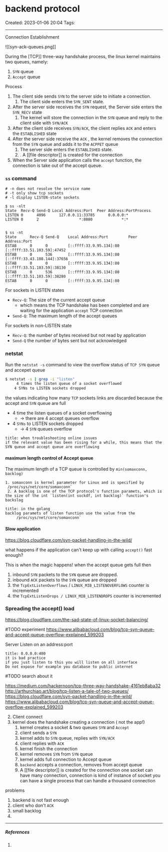 # backend protocol
Created: 2023-01-06 20:04
Tags: 
____

Connection Establishment

![[syn-ack-queues.png]]

During the [TCP]] three-way handshake process, the linux kernel maintains two queues, namely:
1. `SYN` queue
2. `Accept` queue

Process

1. The client side sends `SYN` to the server side to initiate a connection. 
	1. The client side enters the `SYN_SENT` state.
2. After the server side receives the `SYN` request, the Server side enters the `SYN_RECV` state
	1. The kernel will store the connection in the `SYN` queue and reply to the client side with `SYN/ACK`
3. After the client side receives `SYN/ACK`, the client replies `ACK` and enters the `ESTABLISHED` state
4. After the server side receive the `ACK` , the kernel removes the connection from the `SYN` queue and adds it to the `ACPPET` queue
	1. The server side enters the `ESTABLISHED` state.
	2. . A [[file descriptor]]  is created for the connection
5. When the Server side application calls the `accept` function, the connection is take out of the accept queue.

### `ss` command
```basj 
# -n does not resolve the service name
# -t only show tcp sockets
# -l display LISTEN-state sockets

$ ss -nlt
State  Recv-Q Send-Q Local Address:Port  Peer Address:PortProcess
LISTEN 0      4096      127.0.0.11:33785      0.0.0.0:*
LISTEN 0      2                  *:8080             *:*


$ ss -nt
State      Recv-Q Send-Q    Local Address:Port         Peer Address:Port
ESTAB      0      0         [::ffff:33.9.95.134]:80                   [::ffff:33.51.103.59]:47452
ESTAB      0      536       [::ffff:33.9.95.134]:80                  [::ffff:33.43.108.144]:37656
ESTAB      0      0         [::ffff:33.9.95.134]:80                   [::ffff:33.51.103.59]:38130
ESTAB      0      536       [::ffff:33.9.95.134]:80                   [::ffff:33.51.103.59]:38280
ESTAB      0      0         [::ffff:33.9.95.134]:80    

```

For sockets in LISTEN states

* `Recv-Q`: The size of the current accept queue
	* which means the TCP handshake has been completed and are waiting for the application `accept` TCP connection
* `Send-Q`: The maximum length of the accept queues


For sockets in non-LISTEN state
* `Recv-Q`: the number of bytes received but not read by application
* `Send-Q` the number of bytes sent but not acknowledged

### netstat

Run the `netstat -s` command to view the overflow status of `TCP SYN` queue and accepet queue

```bash
$ netstat -s | grep -i "listen"
     4 times the listen queue of a socket overflowed
    4 SYNs to LISTEN sockets dropped
```

the values indicating how many `TCP` sockets links are discarded because the accept and `SYN` queue are full

* 4 time the listen queues of a socket overflowing 
	* -> there are 4 accept queues overflow
*  4 `SYNs` to LISTEN sockets dropped
	* -> 4 `SYN` queues overflow

```ad-note
title: when troubleshooting online issues
if the relevant value has been rising for a while, this means that the SYN queue and accept queue are overflowing
```


#### maximum length control of Accept queue

The maximum length of a TCP queue is controlled by `min(somaxconn, backlog)`

	1. somaxconn is kernel parameter for Linux and is specified by
	 /proc/sys/net/core/somaxconn`
	 2. A backlog is one of the TCP protocol's function paramets, which is the size of the int `listen(int sockdf, int backlog)` function's backslog

```ad-warning
title: in the golang 
backlog paramets of listen function use the value from the 
	 /proc/sys/net/core/somaxconn`
```



#### Slow application 
https://blog.cloudflare.com/syn-packet-handling-in-the-wild/


what happens if the application can't keep up with calling `accept()` fast enough?

This is when the magic happens! when the accept queue gets full then

1. inbound `SYN` packets to the `SYN` queue are dropped.
2. inbound `ACK` packets to the `SYN` queue are dropped
3. the `TcpExtListenOverflows` / `LINUX_MIB_LISTENOVERFLOWS` counter is incremented
4. the `TcpExtListenDrops / LINUX_MIB_LISTENDROPS`  counter is incremented


### Spreading the accept() load
https://blog.cloudflare.com/the-sad-state-of-linux-socket-balancing/


#TODO 
experiment
https://www.alibabacloud.com/blog/tcp-syn-queue-and-accept-queue-overflow-explained_599203

Server Listen on an address:port

```ad-warning
title: 0.0.0.0:400
it is bad practice
if you just listen to this you will listen on all interface
Do not expose for example you database to public internet
```

#TODO search about it

https://medium.com/hackernoon/tcp-three-way-handshake-4161eb8aba32
http://arthurchiao.art/blog/tcp-listen-a-tale-of-two-queues/
https://blog.cloudflare.com/syn-packet-handling-in-the-wild/
https://www.alibabacloud.com/blog/tcp-syn-queue-and-accept-queue-overflow-explained_599203


2. Client connect 
3. kernel does the handshake creating a connection ( not the app!)
	1. kernel creates a socket & two queues `SYN` and `Accept`
	2. client sends a `SYN`
	3. kernel adds to `SYN` queue, replies with `SYN/ACK`
	4. client replies with `ACK`
	5. kernel finish the connection
	6. kernel removes `SYN` from `SYN` queue
	7. kernel adds full connection to Accept queue
	8. `backend` accepts a connection, removes from accept queue
	9. A [[file descriptor]]  is created for the connection
one socket can have many connection, connection is kind of instance of socket
you can have a single process that can handle a thousand connection



problems 
1. backend is not fast enough
2. client who don't `ACK`
3. small backlog
4. 
_____
##### References
1.

